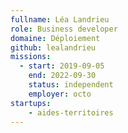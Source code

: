 ```yaml
---
fullname: Léa Landrieu
role: Business developer
domaine: Déploiement
github: lealandrieu
missions:
  - start: 2019-09-05
    end: 2022-09-30
    status: independent
    employer: octo
startups:
    - aides-territoires
---
```

